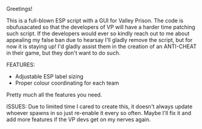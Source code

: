 Greetings!

This is a full-blown ESP script with a GUI for Valley Prison. The code is obufusacated so that the developers of VP will have a harder time patching such script. 
If the developers would ever so kindly reach out to me about appealing my false ban due to hearsay I'll gladly remove the script, but for now it is staying up! 
I'd gladly assist them in the creation of an ANTI-CHEAT in their game, but they don't want to do such.


FEATURES: 

- Adjustable ESP label sizing
- Proper colour coordinating for each team

Pretty much all the features you need.



ISSUES:
Due to limited time I cared to create this, it doesn't always update whoever spawns in so just re-enable it every so often. 
Maybe I'll fix it and add more features if the VP devs get on my nerves again. 
